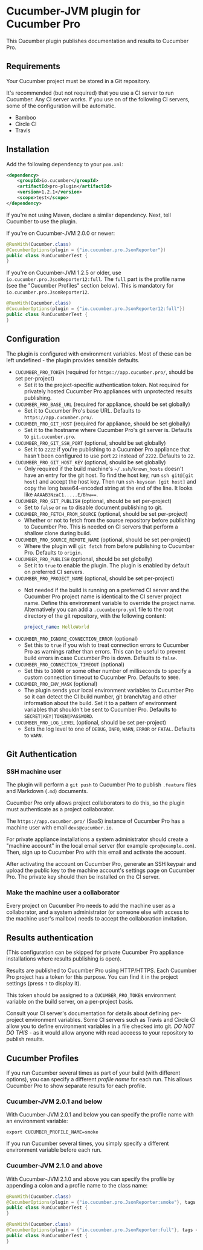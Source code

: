 # Cucumber-JVM plugin for Cucumber Pro

This Cucumber plugin publishes documentation and results to Cucumber Pro.

## Requirements

Your Cucumber project must be stored in a Git repository.

It's recommended (but not required) that you use a CI server to run Cucumber.
Any CI server works. If you use on of the following CI servers, some of the configuration
will be automatic.

* Bamboo
* Circle CI
* Travis

## Installation

Add the following dependency to your `pom.xml`:

```xml
<dependency>
    <groupId>io.cucumber</groupId>
    <artifactId>pro-plugin</artifactId>
    <version>1.2.1</version>
    <scope>test</scope>
</dependency>
```

If you're not using Maven, declare a similar dependency. Next, tell Cucumber to use the plugin. 

If you're on Cucumber-JVM 2.0.0 or newer:

```java
@RunWith(Cucumber.class)
@CucumberOptions(plugin = {"io.cucumber.pro.JsonReporter"})
public class RunCucumberTest {
}
```

If you're on Cucumber-JVM 1.2.5 or older, use `io.cucumber.pro.JsonReporter12:full`.
The `full` part is the profile name (see the "Cucumber Profiles" section below). This is mandatory for `io.cucumber.pro.JsonReporter12`.

```java
@RunWith(Cucumber.class)
@CucumberOptions(plugin = {"io.cucumber.pro.JsonReporter12:full"})
public class RunCucumberTest {
}
```

## Configuration

The plugin is configured with environment variables. Most of these can be left undefined - the plugin
provides sensible defaults.

* `CUCUMBER_PRO_TOKEN` (required for `https://app.cucumber.pro/`, should be set per-project)
    * Set it to the project-specific authentication token. Not required for privately hosted Cucumber Pro appliances with 
      unprotected results publishing.
* `CUCUMBER_PRO_BASE_URL` (required for appliance, should be set globally)
    * Set it to Cucumber Pro's base URL. Defaults to `https://app.cucumber.pro/`.
* `CUCUMBER_PRO_GIT_HOST` (required for appliance, should be set globally)
    * Set it to the hostname where Cucumber Pro's git server is. Defaults to `git.cucumber.pro`.
* `CUCUMBER_PRO_GIT_SSH_PORT` (optional, should be set globally)
    * Set it to `2222` if you're publishing to a Cucumber Pro appliance that hasn't been configured
      to use port `22` instead of `2222`. Defaults to `22`.
* `CUCUMBER_PRO_GIT_HOST_KEY` (optional, should be set globally)
    * Only required if the build machine's `~/.ssh/known_hosts` doesn't have an entry for the git host.
      To find the host key, run `ssh git@[git host]` and accept the host key. Then run `ssh-keyscan [git host]`
      and copy the long base64-encoded string at the end of the line. It looks like `AAAAB3NzaC1.....E/Bhw==`.
* `CUCUMBER_PRO_GIT_PUBLISH` (optional, should be set per-project)
    * Set to `false` or `no` to disable document publishing to git.
* `CUCUMBER_PRO_FETCH_FROM_SOURCE` (optional, should be set per-project)
    * Whether or not to fetch from the source repository before publishing
      to Cucumber Pro. This is needed on CI servers that perform a shallow 
      clone during build.
* `CUCUMBER_PRO_SOURCE_REMOTE_NAME` (optional, should be set per-project)
    * Where the plugin will `git fetch` from before publishing to Cucumber Pro.
      Defaults to `origin`.
* `CUCUMBER_PRO_PUBLISH` (optional, should be set globally)
    * Set it to `true` to enable the plugin. The plugin is enabled by default on preferred CI servers.
* `CUCUMBER_PRO_PROJECT_NAME` (optional, should be set per-project)
    * Not needed if the build is running on a preferred CI server and the Cucumber Pro project name is identical to the 
      CI server project name. Define this environment variable to override the project name.
      Alternatively you can add a `.cucumberpro.yml` file to the root directory of the git repository, with the following
      content:
      
      ```yaml
      project_name: HelloWorld
      ```
* `CUCUMBER_PRO_IGNORE_CONNECTION_ERROR` (optional)
    * Set this to `true` if you wish to treat connection errors to Cucumber Pro as warnings rather than errors.
      This can be useful to prevent build errors in case Cucumber Pro is down. Defaults to `false`.
* `CUCUMBER_PRO_CONNECTION_TIMEOUT` (optional)
    * Set this to `10000` or some other number of milliseconds to specify a custom connection timeout to Cucumber Pro.
      Defaults to `5000`.
* `CUCUMBER_PRO_ENV_MASK` (optional)
    * The plugin sends your local environment variables to Cucumber Pro so it can detect the CI build number, 
      git branch/tag and other information about the build. Set it to a pattern of environment variables that shouldn't 
      be sent to Cucumber Pro. Defaults to `SECRET|KEY|TOKEN|PASSWORD`.
* `CUCUMBER_PRO_LOG_LEVEL` (optional, should be set per-project)
    * Sets the log level to one of `DEBUG`, `INFO`, `WARN`, `ERROR` or `FATAL`. Defaults to `WARN`.

## Git Authentication

### SSH machine user

The plugin will perform a `git push` to Cucumber Pro to publish `.feature` files and Markdown (`.md`) documents.

Cucumber Pro only allows project collaborators to do this, so the plugin must authenticate as a project collaborator.

The `https://app.cucumber.pro/` (SaaS) instance of Cucumber Pro has a machine user with email `devs@cucumber.io`.

For private appliance installations a system administrator should create a "machine account" in the local email server
(for example `cpro@example.com`). Then, sign up to Cucumber Pro with this email and activate the account.

After activating the account on Cucumber Pro, generate an SSH keypair and upload the public key to the machine account's settings page on Cucumber Pro. 
The private key should then be installed on the CI server.

### Make the machine user a collaborator

Every project on Cucumber Pro needs to add the machine user as a collaborator, and a system administrator (or someone
else with access to the machine user's mailbox) needs to accept the collaboration invitation.

## Results authentication

(This configuration can be skipped for private Cucumber Pro appliance installations where results publishing is open).

Results are published to Cucumber Pro using HTTP/HTTPS. Each Cucumber Pro project has a token for this purpose.
You can find it in the project settings (press `?` to display it).

This token should be assigned to a `CUCUMBER_PRO_TOKEN` environment variable on the build server, on a per-project basis.

Consult your CI server's documentation for details about defining per-project environment variables.
Some CI servers such as Travis and Circle CI allow you to define environment variables in a file checked into git.
*DO NOT DO THIS* - as it would allow anyone with read acceess to your repository to publish results.

## Cucumber Profiles

If you run Cucumber several times as part of your build (with different options), you can
specify a different *profile name* for each run. This allows Cucumber Pro to show separate results for each profile.

### Cucumber-JVM 2.0.1 and below

With Cucumber-JVM 2.0.1 and below you can specify the profile name with an environment variable:

```
export CUCUMBER_PROFILE_NAME=smoke
```

If you run Cucumber several times, you simply specify a different environment variable before each run.

### Cucumber-JVM 2.1.0 and above

With Cucumber-JVM 2.1.0 and above you can specify the profile by appending a colon and a profile name to the class name:

```java
@RunWith(Cucumber.class)
@CucumberOptions(plugin = {"io.cucumber.pro.JsonReporter:smoke"}, tags = "@ui and @smoke")
public class RunCucumberTest {
}
```

```java
@RunWith(Cucumber.class)
@CucumberOptions(plugin = {"io.cucumber.pro.JsonReporter:full"}, tags = "not @ui and not @smoke")
public class RunCucumberTest {
}
```
